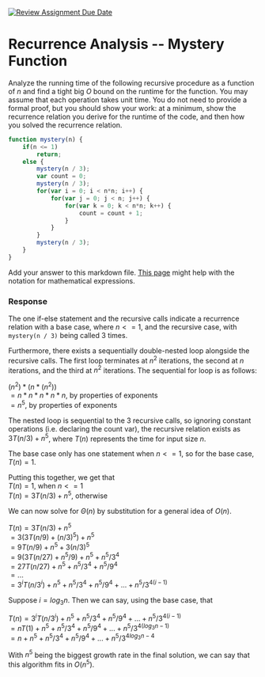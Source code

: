 [![Review Assignment Due Date](https://classroom.github.com/assets/deadline-readme-button-24ddc0f5d75046c5622901739e7c5dd533143b0c8e959d652212380cedb1ea36.svg)](https://classroom.github.com/a/OlW38W4k)
# Recurrence Analysis -- Mystery Function

Analyze the running time of the following recursive procedure as a function of
$n$ and find a tight big $O$ bound on the runtime for the function. You may
assume that each operation takes unit time. You do not need to provide a formal
proof, but you should show your work: at a minimum, show the recurrence relation
you derive for the runtime of the code, and then how you solved the recurrence
relation.

```javascript
function mystery(n) {
    if(n <= 1)
        return;
    else {
        mystery(n / 3);
        var count = 0;
        mystery(n / 3);
        for(var i = 0; i < n*n; i++) {
            for(var j = 0; j < n; j++) {
                for(var k = 0; k < n*n; k++) {
                    count = count + 1;
                }
            }
        }
        mystery(n / 3);
    }
}
```

Add your answer to this markdown file. [This
page](https://docs.github.com/en/get-started/writing-on-github/working-with-advanced-formatting/writing-mathematical-expressions)
might help with the notation for mathematical expressions.

### Response

The one if-else statement and the recursive calls indicate a recurrence relation with
a base case, where $n <= 1$, and the recursive case, with ``mystery(n / 3)``  being called
3 times. 

Furthermore, there exists a sequentially double-nested loop alongside the recursive calls.
The first loop terminates at $n^2$ iterations, the second at $n$ iterations, and the
third at $n^2$ iterations. The sequential for loop is as follows:<br>

$(n ^ 2) * (n * (n ^ 2))$<br>
$= n * n * n * n * n$, by properties of exponents<br>
$= n^5$, by properties of exponents<br>

The nested loop is sequential to the 3 recursive calls, so ignoring constant operations
(i.e. declaring the count var), the recursive relation exists as
$3T(n/3) + n^5$, where $T(n)$ represents the time for input size $n$.

The base case only has one statement when $n <= 1$, so for the base case, $T(n) = 1$.

Putting this together, we get that <br>
$T(n) = 1$, when $n <= 1$<br>
$T(n) = 3T(n/3) + n^5$, otherwise<br>

We can now solve for $\Theta(n)$ by substitution for a general idea of $O(n)$.

$T(n) = 3T(n/3) + n^5$<br>
$= 3(3T(n/9) + (n/3)^5) + n^5$<br>
$= 9T(n/9) + n^5 + 3(n/3)^5$<br>
$= 9(3T(n/27) + n^5/9) + n^5 + n^5/3^4$<br>
$= 27T(n/27) + n^5 + n^5/3^4 + n^5/9^4$<br>
$= ...$<br>
$= 3^iT(n/3^i) + n^5 + n^5/3^4 + n^5/9^4 + ... + n^5/3^{4(i-1)}$<br>

Suppose $i = log{_3}{n}$. Then we can say, using the base case, that<br>

$T(n) = 3^iT(n/3^i) + n^5 + n^5/3^4 + n^5/9^4 + ... + n^5/3^{4(i-1)}$<br>
$= nT(1) + n^5 + n^5/3^4 + n^5/9^4 + ... + n^5/3^{4(log{_3}{n}-1)}$<br>
$= n + n^5 + n^5/3^4 + n^5/9^4 + ... + n^5/3^{4log{_3}{n}-4}$<br>

With $n^5$ being the biggest growth rate in the final solution, we can say that this
algorithm fits in $O(n^5)$.
